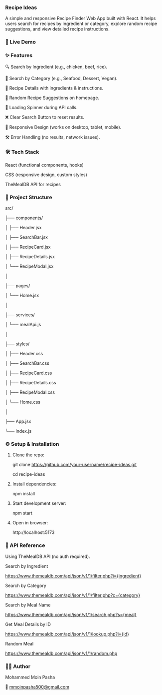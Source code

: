 ### Recipe Ideas

A simple and responsive Recipe Finder Web App built with React.
It helps users search for recipes by ingredient or category, explore random recipe suggestions, and view detailed recipe instructions.

### 🚀 Live Demo


### ✨ Features

🔍 Search by Ingredient (e.g., chicken, beef, rice).

📂 Search by Category (e.g., Seafood, Dessert, Vegan).

📖 Recipe Details with ingredients & instructions.

🎲 Random Recipe Suggestions on homepage.

🔄 Loading Spinner during API calls.

❌ Clear Search Button to reset results.

📱 Responsive Design (works on desktop, tablet, mobile).

🛠 Error Handling (no results, network issues).

### 🛠️ Tech Stack

React (functional components, hooks)

CSS (responsive design, custom styles)

TheMealDB API for recipes

### 📂 Project Structure
src/

 ├── components/
 
 │    ├── Header.jsx
 
 │    ├── SearchBar.jsx
 
 │    ├── RecipeCard.jsx
 
 │    ├── RecipeDetails.jsx
 
 │    └── RecipeModal.jsx
 
 │
 
 ├── pages/
 
 │    └── Home.jsx
 
 │
 
 ├── services/
 
 │    └── mealApi.js
 
 │
 
 ├── styles/
 
 │    ├── Header.css
 
 │    ├── SearchBar.css
 
 │    ├── RecipeCard.css
 
 │    ├── RecipeDetails.css
 
 │    ├── RecipeModal.css
 
 │    └── Home.css
 
 │
 
 ├── App.jsx
 
 └── index.js

### ⚙️ Setup & Installation

1. Clone the repo:
   
   git clone https://github.com/your-username/recipe-ideas.git

   cd recipe-ideas

2. Install dependencies:

    npm install

3. Start development server:

   npm start

4. Open in browser:

   http://localhost:5173

### 📡 API Reference

Using TheMealDB API (no auth required).

Search by Ingredient

https://www.themealdb.com/api/json/v1/1/filter.php?i={ingredient}

Search by Category

https://www.themealdb.com/api/json/v1/1/filter.php?c={category}

Search by Meal Name

https://www.themealdb.com/api/json/v1/1/search.php?s={meal}

Get Meal Details by ID

https://www.themealdb.com/api/json/v1/1/lookup.php?i={id}

Random Meal

https://www.themealdb.com/api/json/v1/1/random.php

### 🧑‍💻 Author

Mohammed Moin Pasha

📧 mmoinpasha500@gmail.com

